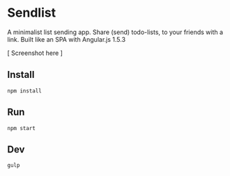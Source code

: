 # Sendlist

A minimalist list sending app. Share (send) todo-lists, to your friends with a link.
Built like an SPA with Angular.js 1.5.3

[ Screenshot here ]

## Install

    npm install

## Run

    npm start

## Dev

    gulp
